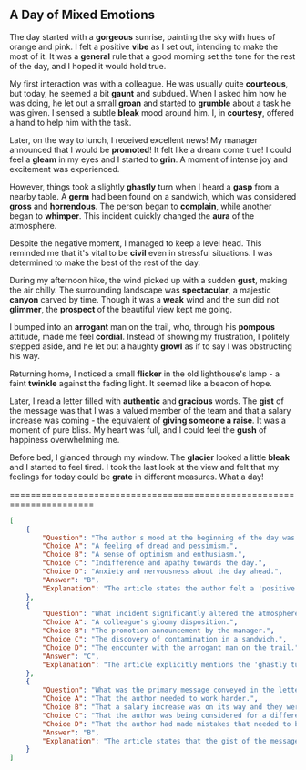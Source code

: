 ## A Day of Mixed Emotions

The day started with a **gorgeous** sunrise, painting the sky with hues of orange and pink. I felt a positive **vibe** as I set out, intending to make the most of it. It was a **general** rule that a good morning set the tone for the rest of the day, and I hoped it would hold true.

My first interaction was with a colleague. He was usually quite **courteous**, but today, he seemed a bit **gaunt** and subdued. When I asked him how he was doing, he let out a small **groan** and started to **grumble** about a task he was given. I sensed a subtle **bleak** mood around him. I, in **courtesy**, offered a hand to help him with the task.

Later, on the way to lunch, I received excellent news! My manager announced that I would be **promoted**! It felt like a dream come true! I could feel a **gleam** in my eyes and I started to **grin**. A moment of intense joy and excitement was experienced.

However, things took a slightly **ghastly** turn when I heard a **gasp** from a nearby table. A **germ** had been found on a sandwich, which was considered **gross** and **horrendous**. The person began to **complain**, while another began to **whimper**. This incident quickly changed the **aura** of the atmosphere.

Despite the negative moment, I managed to keep a level head. This reminded me that it's vital to be **civil** even in stressful situations. I was determined to make the best of the rest of the day.

During my afternoon hike, the wind picked up with a sudden **gust**, making the air chilly. The surrounding landscape was **spectacular**, a majestic **canyon** carved by time. Though it was a **weak** wind and the sun did not **glimmer**, the **prospect** of the beautiful view kept me going.

I bumped into an **arrogant** man on the trail, who, through his **pompous** attitude, made me feel **cordial**. Instead of showing my frustration, I politely stepped aside, and he let out a haughty **growl** as if to say I was obstructing his way.

Returning home, I noticed a small **flicker** in the old lighthouse's lamp - a faint **twinkle** against the fading light. It seemed like a beacon of hope.

Later, I read a letter filled with **authentic** and **gracious** words. The **gist** of the message was that I was a valued member of the team and that a salary increase was coming - the equivalent of **giving someone a raise**. It was a moment of pure bliss. My heart was full, and I could feel the **gush** of happiness overwhelming me.

Before bed, I glanced through my window. The **glacier** looked a little **bleak** and I started to feel tired. I took the last look at the view and felt that my feelings for today could be **grate** in different measures. What a day!


======================================================================

```json
[
    {
        "Question": "The author's mood at the beginning of the day was characterized by what?",
        "Choice A": "A feeling of dread and pessimism.",
        "Choice B": "A sense of optimism and enthusiasm.",
        "Choice C": "Indifference and apathy towards the day.",
        "Choice D": "Anxiety and nervousness about the day ahead.",
        "Answer": "B",
        "Explanation": "The article states the author felt a 'positive vibe' and intended to 'make the most of it,' indicating optimism."
    },
    {
        "Question": "What incident significantly altered the atmosphere during the day?",
        "Choice A": "A colleague's gloomy disposition.",
        "Choice B": "The promotion announcement by the manager.",
        "Choice C": "The discovery of contamination in a sandwich.",
        "Choice D": "The encounter with the arrogant man on the trail.",
        "Answer": "C",
        "Explanation": "The article explicitly mentions the 'ghastly turn' after the sandwich incident and how it 'quickly changed the aura of the atmosphere.'"
    },
    {
        "Question": "What was the primary message conveyed in the letter the author received?",
        "Choice A": "That the author needed to work harder.",
        "Choice B": "That a salary increase was on its way and they were valued.",
        "Choice C": "That the author was being considered for a different position.",
        "Choice D": "That the author had made mistakes that needed to be addressed.",
        "Answer": "B",
        "Explanation": "The article states that the gist of the message was the author's value and the upcoming salary increase, equivalent to 'giving someone a raise.'"
    }
]
```